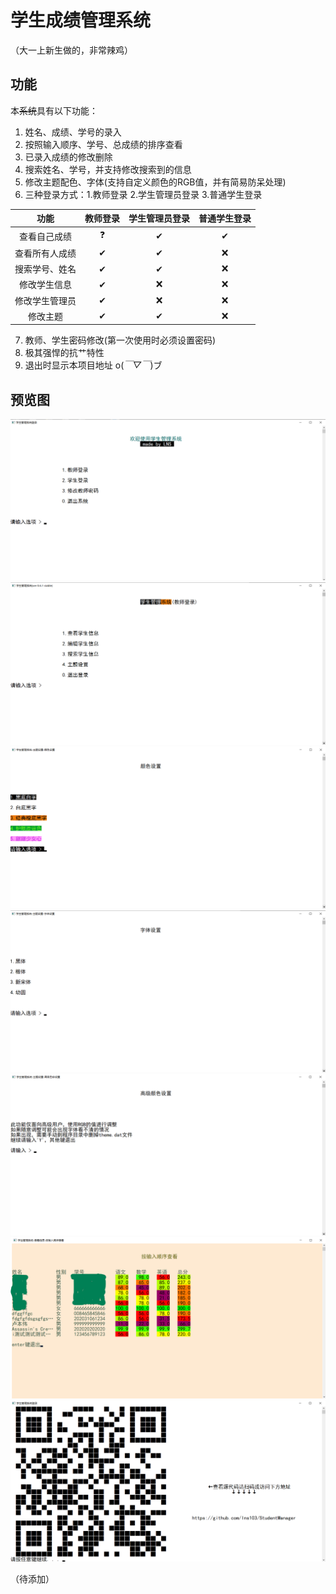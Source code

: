 # 学生成绩管理系统
（大一上新生做的，非常辣鸡）
## 功能
本~~系统~~具有以下功能：   
1. 姓名、成绩、学号的录入
2. 按照输入顺序、学号、总成绩的排序查看
3. 已录入成绩的修改删除
4. 搜索姓名、学号，并支持修改搜索到的信息
5. 修改主题配色、字体(支持自定义颜色的RGB值，并有简易防呆处理)
6. 三种登录方式：1.教师登录 2.学生管理员登录 3.普通学生登录

|  功能  | 教师登录 | 学生管理员登录  |  普通学生登录  |
|:-:|:-:|:-:|:-:|
| 查看自己成绩 | ❓ | ✔ | ✔ |
| 查看所有人成绩 | ✔ | ✔ | ❌ |
| 搜索学号、姓名 | ✔ | ✔ | ❌ |
| 修改学生信息 | ✔ | ❌ | ❌ |
| 修改学生管理员 | ✔ | ❌ | ❌ |
| 修改主题 | ✔ | ✔ | ❌ |


7. 教师、学生密码修改(第一次使用时必须设置密码)
8. 极其强悍的抗艹特性
9. 退出时显示本项目地址 o(*￣▽￣*)ブ

## 预览图

![image](https://github.com/lns103/StudentManager/blob/main/imgPreview/welcomeMenu.png)
![image](https://github.com/lns103/StudentManager/blob/main/imgPreview/mainMenu.png)
![image](https://github.com/lns103/StudentManager/blob/main/imgPreview/color.png)
![image](https://github.com/lns103/StudentManager/blob/main/imgPreview/font.png)
![image](https://github.com/lns103/StudentManager/blob/main/imgPreview/color2.png)
![image](https://github.com/lns103/StudentManager/blob/main/imgPreview/information.png)
![image](https://github.com/lns103/StudentManager/blob/main/imgPreview/exit.png)

（待添加）
